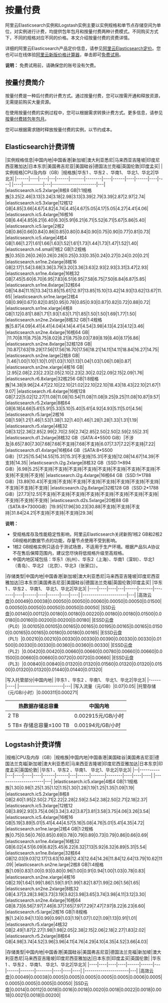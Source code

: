 # 按量付费

阿里云Elasticsearch实例和Logstash实例主要以实例规格和单节点存储空间为单位，对实例进行计费，均提供包年包月和按量付费两种计费模式。不同购买方式下，不同的规格对应不同的价格。本文介绍按量付费的资费详情。

详细的阿里云Elasticsearch产品定价信息，请参见[阿里云Elasticsearch定价](https://www.aliyun.com/price/product?spm=a2c0j.9528745.1335467..5a1c5a367kqNzm#/elasticsearch/detail)。您也可以在线体验[阿里云新版价格计算器](https://www.aliyun.com/pricing-calculator?spm=5176.8064714.321464.pricing_version_2.68ac5fb0hlRgNL#/add/1320915/elasticsearch/elasticsearch)，单击即可[免费试用](https://common-buy.aliyun.com/new?spm=a2c4g.11186623.2.4.55092d01ebWNZg&commodityCode=elasticsearchpre&group=elasticsearchpre%7Celasticsearch_logstash_pre&orderType=BUY&ConfigPurpose=CpSimplifiedBuy&from_biz_channel=portal-group&regionId=cn-hangzhou)。

**说明：** 免费试用前，请确保您的账号没有欠费。

## 按量付费简介

按量付费是一种后付费的计费方式。通过按量付费，您可以按需开通和释放资源，无需提前购买大量资源。

在使用按量付费的实例过程中，您可以根据需求转换计费方式。更多信息，请参见[按量付费转包年包月](/cn.zh-CN/产品定价/转换计费方式/按量付费转包年包月.md)。

您可以根据需求随时释放按量付费的实例，以节约成本。

## Elasticsearch计费详情

|实例规格信息|中国内地|中国香港|新加坡|澳大利亚悉尼|马来西亚吉隆坡|印度尼西亚雅加达|日本东京|美国弗吉尼亚|美国硅谷|德国法兰克福|英国伦敦|印度孟买|
|实例规格|CPU及内存（GB）|规格族|华东1 、华东2 、华南1、 华北1、华北2|华北3|
|------|----|----|---|------|-------|--------|----|------|----|------|----|----|
|----|----------|---|----------------------|---|
|elasticsearch.ic5.2xlarge|8核8 GB|1:1规格族|3.25|2.46|3.13|3.24|3.18|2.98|3.13|3.39|2.79|3.39|2.87|2.97|2.74|
|elasticsearch.ic5.3xlarge|12核12 GB|4.85|3.66|4.67|4.82|4.74|4.45|4.67|5.05|4.17|5.05|4.27|4.41|4.06|
|elasticsearch.ic5.4xlarge|16核16 GB|6.44|4.85|6.21|6.40|6.30|5.91|6.21|6.71|5.52|6.71|5.67|5.86|5.40|
|elasticsearch.ic5.large|2核2 GB|0.86|0.66|0.84|0.86|0.85|0.80|0.84|0.90|0.75|0.90|0.77|0.81|0.73|
|elasticsearch.ic5.xlarge|4核4 GB|1.66|1.27|1.61|1.66|1.63|1.52|1.61|1.73|1.44|1.73|1.47|1.52|1.40|
|elasticsearch.n4.small|1核2 GB|1:2规格族|0.35|0.26|0.26|0.26|0.28|0.25|0.33|0.35|0.24|0.27|0.24|0.20|0.21|
|elasticsearch.sn1ne.2xlarge|8核16 GB|2.17|1.54|3.68|3.36|3.79|3.20|3.36|3.63|2.93|2.93|3.31|3.47|2.93|
|elasticsearch.sn1ne.4xlarge|16核32 GB|7.45|5.60|6.70|6.95|7.83|6.51|6.95|7.58|6.75|7.50|6.84|6.87|5.85|
|elasticsearch.sn1ne.8xlarge|32核64 GB|14.84|11.15|13.34|13.85|15.61|12.97|13.85|15.10|13.42|14.93|13.62|13.67|11.65|
|elasticsearch.sn1ne.large|2核4 GB|0.99|0.67|0.82|0.85|0.95|0.78|0.85|0.93|0.87|0.82|0.72|0.88|0.72|
|elasticsearch.sn1ne.xlarge|4核8 GB|1.12|0.81|1.88|1.71|1.93|1.63|1.71|1.85|1.50|1.50|1.69|1.77|1.50|
|elasticsearch.sn2ne.2xlarge|8核32 GB|1:4规格族|5.87|4.09|4.41|4.41|4.04|4.14|4.41|4.54|3.98|4.13|4.23|4.12|3.46|
|elasticsearch.sn2ne.4xlarge|16核64 GB| |11.70|8.11|8.75|8.75|8.02|8.21|8.75|9.03|7.89|8.19|8.40|8.17|6.86|
|elasticsearch.sn2ne.8xlarge|32核128 GB| |10.87|7.63|19.29|17.56|17.56|16.70|17.56|18.21|14.11|14.11|18.84|16.27|14.75|
|elasticsearch.sn2ne.large|2核8 GB| |1.46|1.00|1.10|1.10|1.01|1.03|1.10|1.13|1.04|1.03|1.06|1.08|0.87|
|elasticsearch.sn2ne.xlarge|4核16 GB| |2.95|2.08|2.23|2.23|2.05|2.10|2.23|2.30|2.02|2.09|2.15|2.09|1.76|
|elasticsearch.r6.8xlarge|32核256 GB|1:8规格族|14.38|9.96|24.47|22.10|22.10|21.02|22.10|22.10|18.43|18.43|22.10|21.67|19.07|
|elasticsearch.r6.4xlarge|16核128 GB|7.22|5.02|12.27|11.08|11.08|10.54|11.08|11.08|9.25|9.25|11.08|10.87|9.57|
|elasticsearch.r5.2xlarge|8核64 GB|6.18|4.66|5.61|5.91|5.33|5.10|5.40|5.61|4.92|4.93|5.11|5.01|4.56|
|elasticsearch.r5.large|2核16 GB|1.59|1.21|1.46|1.53|1.38|1.32|1.40|1.46|1.28|1.28|1.33|1.31|1.19|
|elasticsearch.r5.xlarge|4核32 GB|3.12|2.36|2.85|2.99|2.70|2.59|2.74|2.85|2.50|2.50|2.59|2.55|2.31|
|elasticsearch.d1.2xlarge|8核32 GB（SATA:4\*5500 GiB）|不涉及|8.65|7.80|7.30|7.68|7.68|不支持|7.68|不支持|6.07|7.37|7.22|不支持|7.22|
|elasticsearch.d1.4xlarge|16核64 GB（SATA:8\*5500 GiB）|17.25|15.54|14.55|15.31|15.31|不支持|15.31|不支持|12.08|14.67|14.39|不支持|14.35|
|elasticsearch.i2g.2xlarge|8核32 GB（SSD:1\*894 GiB）|6.98|5.25|不支持|不支持|不支持|不支持|不支持|不支持|不支持|不支持|不支持|不支持|不支持|
|elasticsearch.i2g.4xlarge|16核64 GB（SSD:1\*1788 GiB）|13.89|10.43|不支持|不支持|不支持|不支持|不支持|不支持|不支持|不支持|不支持|不支持|不支持|
|elasticsearch.i2g.8xlarge|32核128 GB（SSD:2\*1788 GiB）|27.73|12.51|不支持|不支持|不支持|不支持|不支持|不支持|不支持|不支持|不支持|不支持|不支持|
|elasticsearch.d2s.5xlarge|20核88 GB（SATA:8\*7300GiB）|19.95|17.96|30.23|30.88|不支持|不支持|不支持|31.84|24.21|不支持|不支持|不支持|29.38|

**说明：**

-   受规格库存及性能稳定性影响，阿里云Elasticsearch关闭新购1核2 GB和2核2 GB规格的数据节点的功能，存量节点使用不受到影响。
-   1核2 GB规格实例只适合于测试场景，不适用于生产环境。根据产品SLA协议不在售后保障范围内，建议您尽快将低规格升级至高规格。
-   中国内地区域包括：华东1（杭州）、华东2（上海）、华南1（深圳）、华北1（青岛）、华北2 （北京）、华北3（张家口）。

|存储类型|中国内地|中国香港|新加坡|澳大利亚悉尼|马来西亚吉隆坡|印度尼西亚雅加达|日本东京|美国弗吉尼亚|美国硅谷|德国法兰克福|英国伦敦|印度孟买|
|华东1 、华东2 、华南1、 华北1、华北2|华北3|
|----|----|----|---|------|-------|--------|----|------|----|------|----|----|
|----------------------|---|
|高效云盘|0.00049|0.00038|0.00050|0.00050|0.00060|0.00050|0.00050|0.01500|0.00050|0.00050|0.00050|0.00050|0.00050|
|SSD云盘|0.00140|0.00112|0.00180|0.00180|0.00220|0.00180|0.00180|0.01500|0.00180|0.00160|0.00200|0.00200|0.00180|
|ESSD云盘（PL0）|0.00105|0.00105|0.00165|0.00165|0.00195|0.00165|0.00165|0.01500|0.00165|0.00165|0.00180|0.00180|0.00165|
|ESSD云盘（PL1）|0.00210|0.00210|0.00330|0.00330|0.00390|0.00330|0.00330|0.01500|0.00330|0.00330|0.00360|0.00360|0.00330|
|ESSD云盘（PL2）|0.00420|0.00420|0.00660|0.00660|0.00780|0.00660|0.00660|0.01500|0.00660|0.00660|0.00720|0.00720|0.00660|
|ESSD云盘（PL3）|0.00840|0.00840|0.01320|0.01320|0.01560|0.01320|0.01320|0.01500|0.01320|0.01320|0.01440|0.01440|0.01320|

|写入托管部分|中国内地|
|华东1 、华东2 、华南1、 华北1、华北2|华北3|
|------|----|
|----------------------|---|
|写入流量（元/GB）|0.07|0.05|
|托管存储（元/GB/小时）|0.000311|0.000271|

|热数据存储总容量|中国内地|
|--------|----|
|2 TB|0.002915元/GB/小时|
|5 TB≤ 存储总容量≤100 TB|0.00194元/GB/小时|

## Logstash计费详情

|规格|CPU及内存（GB）|规格族|中国内地|中国香港|美国硅谷|美国弗吉尼亚|德国法兰克福|新加坡|澳大利亚悉尼|马来西亚吉隆坡|印度尼西亚雅加达|日本东京|印度孟买|英国伦敦|
|华东1 、华东2 、华南1、 华北1、华北2|华北3|
|--|----------|---|----|----|----|------|------|---|------|-------|--------|----|----|----|
|----------------------|---|
|elasticsearch.ic5.xlarge|4核4 GB|1:1规格族|1.30|0.98|1.25|1.35|1.12|1.15|1.30|1.28|1.19|1.25|1.35|1.09|1.19|
|elasticsearch.ic5.2xlarge|8核8 GB|2.60|1.95|2.50|2.71|2.22|2.28|2.59|2.54|2.38|2.50|2.71|2.18|2.37|
|elasticsearch.ic5.3xlarge|12核12 GB|3.89|2.93|3.75|4.06|3.34|3.42|3.87|3.81|3.58|3.75|4.06|3.26|3.54|
|elasticsearch.ic5.4xlarge|16核16 GB|5.19|3.89|5.01|5.41|4.44|4.57|5.16|5.08|4.76|5.01|5.41|4.35|4.72|
|elasticsearch.sn1ne.large|2核4 GB|1:2规格族|0.75|0.56|0.76|0.85|0.69|0.78|0.79|0.89|0.73|0.79|0.86|0.66|0.69|
|elasticsearch.sn1ne.4xlarge|16核32 GB|6.02|4.51|6.09|6.82|5.45|6.22|6.32|7.13|5.92|6.32|6.89|5.31|5.54|
|elasticsearch.sn1ne.8xlarge|32核64 GB|12.03|9.03|12.17|13.63|10.88|12.43|12.64|14.26|11.84|12.64|13.79|10.62|11.09|
|elasticsearch.sn2ne.large|2核8 GB|1:4规格族|1.09|0.83|1.00|0.93|0.80|0.96|1.00|0.91|0.94|1.00|1.03|0.78|0.83|
|elasticsearch.sn2ne.xlarge|4核16 GB|2.19|1.64|1.99|1.86|1.59|1.91|1.99|1.82|1.87|1.99|2.06|1.56|1.65|
|elasticsearch.sn2ne.2xlarge|8核32 GB|4.37|3.28|3.98|3.73|3.19|3.82|3.98|3.65|3.74|3.98|4.11|3.12|3.30|
|elasticsearch.sn2ne.4xlarge|16核64 GB|8.73|6.56|7.97|7.46|6.37|7.65|7.97|7.29|7.47|7.97|8.22|6.23|6.60|
|elasticsearch.r5.large|2核16 GB|1:8规格族|1.24|0.94|1.13|0.99|0.99|1.03|1.19|1.07|1.02|1.09|1.13|0.91|1.01|
|elasticsearch.r5.xlarge|4核32 GB|2.49|1.87|2.27|1.98|1.98|2.05|2.38|2.15|2.06|2.18|2.27|1.83|2.02|
|elasticsearch.r5.2xlarge|8核64 GB|4.98|3.74|4.52|3.96|3.96|4.11|4.76|4.29|4.10|4.35|4.52|3.66|4.03|

|存储类型|中国内地|中国香港|美国硅谷|美国弗吉尼亚|德国法兰克福|新加坡|澳大利亚悉尼|马来西亚吉隆坡|印度尼西亚雅加达|日本东京|印度孟买|英国伦敦|
|华东1 、华东2 、华南1、 华北1、华北2|华北3|
|----|----|----|----|------|------|---|------|-------|--------|----|----|----|
|----------------------|---|
|高效云盘|0.00049|0.00038|0.0005|0.0005|0.0005|0.0005|0.0005|0.0006|0.0005|0.0005|0.0005|0.0005|0.00050|
|SSD云盘|0.0014|0.00112|0.0018|0.0016|0.0018|0.0020|0.0018|0.0022|0.0018|0.0018|0.0021|0.0018|0.00200|

